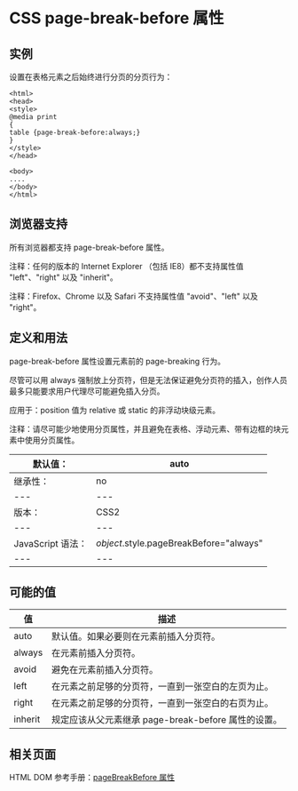# CSS page-break-before 属性



## 实例

设置在表格元素之后始终进行分页的分页行为：

```
<html>
<head>
<style>
@media print
{
table {page-break-before:always;}
}
</style>
</head>

<body>
....
</body>
</html>

```

## 浏览器支持

所有浏览器都支持 page-break-before 属性。

注释：任何的版本的 Internet Explorer （包括 IE8）都不支持属性值 "left"、"right" 以及 "inherit"。

注释：Firefox、Chrome 以及 Safari 不支持属性值 "avoid"、"left" 以及 "right"。

## 定义和用法

page-break-before 属性设置元素前的 page-breaking 行为。

尽管可以用 always 强制放上分页符，但是无法保证避免分页符的插入，创作人员最多只能要求用户代理尽可能避免插入分页。

应用于：position 值为 relative 或 static 的非浮动块级元素。

注释：请尽可能少地使用分页属性，并且避免在表格、浮动元素、带有边框的块元素中使用分页属性。

| 默认值： | auto |
| --- | --- |
| 继承性： | no |
| --- | --- |
| 版本： | CSS2 |
| --- | --- |
| JavaScript 语法： | _object_.style.pageBreakBefore="always" |
| --- | --- |

## 可能的值

| 值 | 描述 |
| --- | --- |
| auto | 默认值。如果必要则在元素前插入分页符。 |
| always | 在元素前插入分页符。 |
| avoid | 避免在元素前插入分页符。 |
| left | 在元素之前足够的分页符，一直到一张空白的左页为止。 |
| right | 在元素之前足够的分页符，一直到一张空白的右页为止。 |
| inherit | 规定应该从父元素继承 page-break-before 属性的设置。 |

## 相关页面

HTML DOM 参考手册：[pageBreakBefore 属性](/jsref/prop_style_pagebreakbefore.asp "HTML DOM pageBreakBefore 属性")




